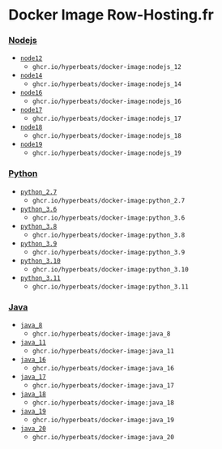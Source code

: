 # Docker Image Row-Hosting.fr



### [Nodejs](/nodejs)

* [`node12`](/nodejs/12)
  * `ghcr.io/hyperbeats/docker-image:nodejs_12`
* [`node14`](/nodejs/14)
  * `ghcr.io/hyperbeats/docker-image:nodejs_14`
* [`node16`](/nodejs/16)
  * `ghcr.io/hyperbeats/docker-image:nodejs_16`
* [`node17`](/nodejs/17)
  * `ghcr.io/hyperbeats/docker-image:nodejs_17`
* [`node18`](/nodejs/18)
  * `ghcr.io/hyperbeats/docker-image:nodejs_18`
* [`node19`](/nodejs/19)
  * `ghcr.io/hyperbeats/docker-image:nodejs_19`  

### [Python](/python)

* [`python_2.7`](/python/2.7)
  * `ghcr.io/hyperbeats/docker-image:python_2.7`
* [`python_3.6`](/python/3.6)
  * `ghcr.io/hyperbeats/docker-image:python_3.6`
* [`python_3.8`](/python/3.8)
  * `ghcr.io/hyperbeats/docker-image:python_3.8`
* [`python_3.9`](/python/3.9)
  * `ghcr.io/hyperbeats/docker-image:python_3.9`
* [`python_3.10`](/python/3.10)
  * `ghcr.io/hyperbeats/docker-image:python_3.10`
* [`python_3.11`](/python/3.11)
  * `ghcr.io/hyperbeats/docker-image:python_3.11`  

### [Java](/java)

* [`java_8`](/java/8)
  * `ghcr.io/hyperbeats/docker-image:java_8`
* [`java_11`](/java/11)
  * `ghcr.io/hyperbeats/docker-image:java_11`
* [`java_16`](/java/16)
  * `ghcr.io/hyperbeats/docker-image:java_16`
* [`java_17`](/java/17)
  * `ghcr.io/hyperbeats/docker-image:java_17`
* [`java_18`](/java/18)
  * `ghcr.io/hyperbeats/docker-image:java_18`
* [`java_19`](/java/19)
  * `ghcr.io/hyperbeats/docker-image:java_19`
* [`java_20`](/java/20)
  * `ghcr.io/hyperbeats/docker-image:java_20` 
  
  
